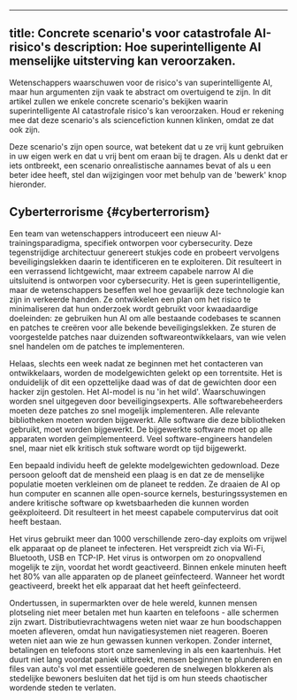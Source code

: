 

---
title: Concrete scenario's voor catastrofale AI-risico's
description: Hoe superintelligente AI menselijke uitsterving kan veroorzaken.
---
Wetenschappers waarschuwen voor de risico's van superintelligente AI, maar hun argumenten zijn vaak te abstract om overtuigend te zijn.
In dit artikel zullen we enkele concrete scenario's bekijken waarin superintelligente AI catastrofale risico's kan veroorzaken.
Houd er rekening mee dat deze scenario's als sciencefiction kunnen klinken, omdat ze dat ook zijn.

Deze scenario's zijn open source, wat betekent dat u ze vrij kunt gebruiken in uw eigen werk en dat u vrij bent om eraan bij te dragen.
Als u denkt dat er iets ontbreekt, een scenario onrealistische aannames bevat of als u een beter idee heeft, stel dan wijzigingen voor met behulp van de 'bewerk' knop hieronder.

## Cyberterrorisme {#cyberterrorism}

Een team van wetenschappers introduceert een nieuw AI-trainingsparadigma, specifiek ontworpen voor cybersecurity.
Deze tegenstrijdige architectuur genereert stukjes code en probeert vervolgens beveiligingslekken daarin te identificeren en te exploiteren.
Dit resulteert in een verrassend lichtgewicht, maar extreem capabele narrow AI die uitsluitend is ontworpen voor cybersecurity.
Het is geen superintelligentie, maar de wetenschappers beseffen wel hoe gevaarlijk deze technologie kan zijn in verkeerde handen.
Ze ontwikkelen een plan om het risico te minimaliseren dat hun onderzoek wordt gebruikt voor kwaadaardige doeleinden: ze gebruiken hun AI om alle bestaande codebases te scannen en patches te creëren voor alle bekende beveiligingslekken.
Ze sturen de voorgestelde patches naar duizenden softwareontwikkelaars, van wie velen snel handelen om de patches te implementeren.

Helaas, slechts een week nadat ze beginnen met het contacteren van ontwikkelaars, worden de modelgewichten gelekt op een torrentsite.
Het is onduidelijk of dit een opzettelijke daad was of dat de gewichten door een hacker zijn gestolen.
Het AI-model is nu 'in het wild'.
Waarschuwingen worden snel uitgegeven door beveiligingsexperts.
Alle softwarebeheerders moeten deze patches zo snel mogelijk implementeren.
Alle relevante bibliotheken moeten worden bijgewerkt.
Alle software die deze bibliotheken gebruikt, moet worden bijgewerkt.
De bijgewerkte software moet op alle apparaten worden geïmplementeerd.
Veel software-engineers handelen snel, maar niet elk kritisch stuk software wordt op tijd bijgewerkt.

Een bepaald individu heeft de gelekte modelgewichten gedownload.
Deze persoon gelooft dat de mensheid een plaag is en dat ze de menselijke populatie moeten verkleinen om de planeet te redden.
Ze draaien de AI op hun computer en scannen alle open-source kernels, besturingssystemen en andere kritische software op kwetsbaarheden die kunnen worden geëxploiteerd.
Dit resulteert in het meest capabele computervirus dat ooit heeft bestaan.

Het virus gebruikt meer dan 1000 verschillende zero-day exploits om vrijwel elk apparaat op de planeet te infecteren.
Het verspreidt zich via Wi-Fi, Bluetooth, USB en TCP-IP.
Het virus is ontworpen om zo onopvallend mogelijk te zijn, voordat het wordt geactiveerd.
Binnen enkele minuten heeft het 80% van alle apparaten op de planeet geïnfecteerd.
Wanneer het wordt geactiveerd, breekt het elk apparaat dat het heeft geïnfecteerd.

Ondertussen, in supermarkten over de hele wereld, kunnen mensen plotseling niet meer betalen met hun kaarten en telefoons - alle schermen zijn zwart.
Distributievrachtwagens weten niet waar ze hun boodschappen moeten afleveren, omdat hun navigatiesystemen niet reageren.
Boeren weten niet aan wie ze hun gewassen kunnen verkopen.
Zonder internet, betalingen en telefoons stort onze samenleving in als een kaartenhuis.
Het duurt niet lang voordat paniek uitbreekt, mensen beginnen te plunderen en files van auto's vol met essentiële goederen de snelwegen blokkeren als stedelijke bewoners besluiten dat het tijd is om hun steeds chaotischer wordende steden te verlaten.